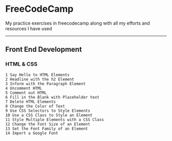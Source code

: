 # FreeCodeCamp
My practice exercises in freecodecamp along with all my efforts and resources I have used

-------------
## Front End Development

### HTML & CSS
    1 Say Hello to HTML Elements
    2 Headline with the h2 Element
    3 Inform with the Paragraph Element
    4 Uncomment HTML
    5 Comment out HTML
    6 Fill in the Blank with Placeholder text
    7 Delete HTML Elements
    8 Change the Color of Text
    9 Use CSS Selectors to Style Elements
    10 Use a CSS Class to Style an Element
    11 Style Multiple Elements with a CSS Class
    12 Change the Font Size of an Element
    13 Set the Font Family of an Element
    14 Import a Google Font
